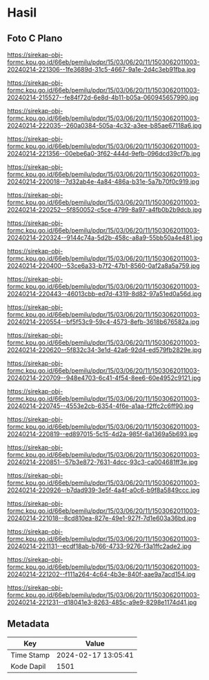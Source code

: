 # Hasil

## Foto C Plano

https://sirekap-obj-formc.kpu.go.id/66eb/pemilu/pdpr/15/03/06/20/11/1503062011003-20240214-221306--1fe3689d-31c5-4667-9a1e-2d4c3eb91fba.jpg

https://sirekap-obj-formc.kpu.go.id/66eb/pemilu/pdpr/15/03/06/20/11/1503062011003-20240214-215527--fe84f72d-6e8d-4b11-b05a-060945657990.jpg

https://sirekap-obj-formc.kpu.go.id/66eb/pemilu/pdpr/15/03/06/20/11/1503062011003-20240214-222035--260a0384-505a-4c32-a3ee-b85ae67118a6.jpg

https://sirekap-obj-formc.kpu.go.id/66eb/pemilu/pdpr/15/03/06/20/11/1503062011003-20240214-221356--00ebe6a0-3f62-444d-9efb-096dcd39cf7b.jpg

https://sirekap-obj-formc.kpu.go.id/66eb/pemilu/pdpr/15/03/06/20/11/1503062011003-20240214-220018--7d32ab4e-4a84-486a-b31e-5a7b70f0c919.jpg

https://sirekap-obj-formc.kpu.go.id/66eb/pemilu/pdpr/15/03/06/20/11/1503062011003-20240214-220252--5f850052-c5ce-4799-8a97-a4fb0b2b9dcb.jpg

https://sirekap-obj-formc.kpu.go.id/66eb/pemilu/pdpr/15/03/06/20/11/1503062011003-20240214-220324--9144c74a-5d2b-458c-a8a9-55bb50a4e481.jpg

https://sirekap-obj-formc.kpu.go.id/66eb/pemilu/pdpr/15/03/06/20/11/1503062011003-20240214-220400--53ce6a33-b7f2-47b1-8560-0af2a8a5a759.jpg

https://sirekap-obj-formc.kpu.go.id/66eb/pemilu/pdpr/15/03/06/20/11/1503062011003-20240214-220443--46013cbb-ed7d-4319-8d82-97a51ed0a56d.jpg

https://sirekap-obj-formc.kpu.go.id/66eb/pemilu/pdpr/15/03/06/20/11/1503062011003-20240214-220554--bf5f53c9-59c4-4573-8efb-3618b676582a.jpg

https://sirekap-obj-formc.kpu.go.id/66eb/pemilu/pdpr/15/03/06/20/11/1503062011003-20240214-220620--5f832c34-3e1d-42a6-92d4-ed579fb2829e.jpg

https://sirekap-obj-formc.kpu.go.id/66eb/pemilu/pdpr/15/03/06/20/11/1503062011003-20240214-220709--948e4703-6c41-4f54-8ee6-60e4952c9121.jpg

https://sirekap-obj-formc.kpu.go.id/66eb/pemilu/pdpr/15/03/06/20/11/1503062011003-20240214-220745--4553e2cb-6354-4f6e-a1aa-f2ffc2c6ff90.jpg

https://sirekap-obj-formc.kpu.go.id/66eb/pemilu/pdpr/15/03/06/20/11/1503062011003-20240214-220819--ed897015-5c15-4d2a-985f-6a1369a5b693.jpg

https://sirekap-obj-formc.kpu.go.id/66eb/pemilu/pdpr/15/03/06/20/11/1503062011003-20240214-220851--57b3e872-7631-4dcc-93c3-ca004681ff3e.jpg

https://sirekap-obj-formc.kpu.go.id/66eb/pemilu/pdpr/15/03/06/20/11/1503062011003-20240214-220926--b7dad939-3e5f-4a4f-a0c6-b9f8a5849ccc.jpg

https://sirekap-obj-formc.kpu.go.id/66eb/pemilu/pdpr/15/03/06/20/11/1503062011003-20240214-221018--8cd810ea-827e-49e1-927f-7d1e603a36bd.jpg

https://sirekap-obj-formc.kpu.go.id/66eb/pemilu/pdpr/15/03/06/20/11/1503062011003-20240214-221131--ecdf18ab-b766-4733-9276-f3a1ffc2ade2.jpg

https://sirekap-obj-formc.kpu.go.id/66eb/pemilu/pdpr/15/03/06/20/11/1503062011003-20240214-221202--f111a264-4c64-4b3e-840f-aae9a7acd154.jpg

https://sirekap-obj-formc.kpu.go.id/66eb/pemilu/pdpr/15/03/06/20/11/1503062011003-20240214-221231--d18041e3-8263-485c-a9e9-8298e1174d41.jpg


## Metadata

| Key        | Value               |
| ---------- | ------------------- |
| Time Stamp | 2024-02-17 13:05:41 |
| Kode Dapil | 1501                |



